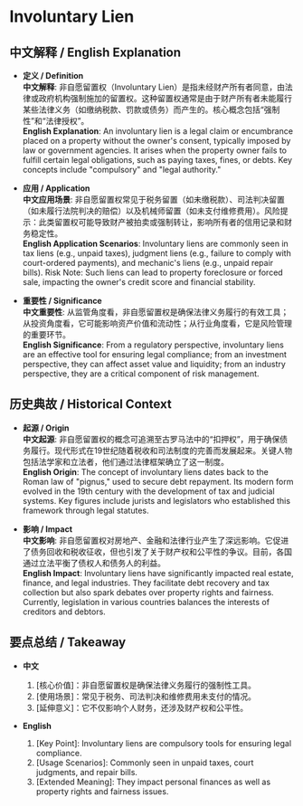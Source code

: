 # Involuntary Lien

## 中文解释 / English Explanation

* **定义 / Definition**  
  **中文解释**: 非自愿留置权（Involuntary Lien）是指未经财产所有者同意，由法律或政府机构强制施加的留置权。这种留置权通常是由于财产所有者未能履行某些法律义务（如缴纳税款、罚款或债务）而产生的。核心概念包括“强制性”和“法律授权”。  
  **English Explanation**: An involuntary lien is a legal claim or encumbrance placed on a property without the owner's consent, typically imposed by law or government agencies. It arises when the property owner fails to fulfill certain legal obligations, such as paying taxes, fines, or debts. Key concepts include "compulsory" and "legal authority."

* **应用 / Application**  
  **中文应用场景**: 非自愿留置权常见于税务留置（如未缴税款）、司法判决留置（如未履行法院判决的赔偿）以及机械师留置（如未支付维修费用）。风险提示：此类留置权可能导致财产被拍卖或强制转让，影响所有者的信用记录和财务稳定性。  
  **English Application Scenarios**: Involuntary liens are commonly seen in tax liens (e.g., unpaid taxes), judgment liens (e.g., failure to comply with court-ordered payments), and mechanic's liens (e.g., unpaid repair bills). Risk Note: Such liens can lead to property foreclosure or forced sale, impacting the owner's credit score and financial stability.

* **重要性 / Significance**  
  **中文重要性**: 从监管角度看，非自愿留置权是确保法律义务履行的有效工具；从投资角度看，它可能影响资产价值和流动性；从行业角度看，它是风险管理的重要环节。  
  **English Significance**: From a regulatory perspective, involuntary liens are an effective tool for ensuring legal compliance; from an investment perspective, they can affect asset value and liquidity; from an industry perspective, they are a critical component of risk management.

## 历史典故 / Historical Context

* **起源 / Origin**  
  **中文起源**: 非自愿留置权的概念可追溯至古罗马法中的“扣押权”，用于确保债务履行。现代形式在19世纪随着税收和司法制度的完善而发展起来。关键人物包括法学家和立法者，他们通过法律框架确立了这一制度。  
  **English Origin**: The concept of involuntary liens dates back to the Roman law of "pignus," used to secure debt repayment. Its modern form evolved in the 19th century with the development of tax and judicial systems. Key figures include jurists and legislators who established this framework through legal statutes.

* **影响 / Impact**  
  **中文影响**: 非自愿留置权对房地产、金融和法律行业产生了深远影响。它促进了债务回收和税收征收，但也引发了关于财产权和公平性的争议。目前，各国通过立法平衡了债权人和债务人的利益。  
  **English Impact**: Involuntary liens have significantly impacted real estate, finance, and legal industries. They facilitate debt recovery and tax collection but also spark debates over property rights and fairness. Currently, legislation in various countries balances the interests of creditors and debtors.

## 要点总结 / Takeaway

* **中文**  
  1. [核心价值]：非自愿留置权是确保法律义务履行的强制性工具。
  2. [使用场景]：常见于税务、司法判决和维修费用未支付的情况。
  3. [延伸意义]：它不仅影响个人财务，还涉及财产权和公平性。

* **English**  
  1. [Key Point]: Involuntary liens are compulsory tools for ensuring legal compliance.
  2. [Usage Scenarios]: Commonly seen in unpaid taxes, court judgments, and repair bills.
  3. [Extended Meaning]: They impact personal finances as well as property rights and fairness issues.